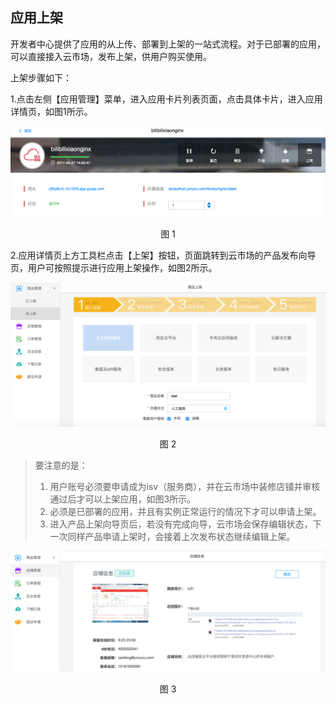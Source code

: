 ## 应用上架

开发者中心提供了应用的从上传、部署到上架的一站式流程。对于已部署的应用，可以直接接入云市场，发布上架，供用户购买使用。

上架步骤如下：

1.点击左侧【应用管理】菜单，进入应用卡片列表页面，点击具体卡片，进入应用详情页，如图1所示。

<div align=center>
<img src="/articles/cloud/3-/images/respool_9.png"/>
</div>

<p align="center">图 1</p>

2.应用详情页上方工具栏点击【上架】按钮，页面跳转到云市场的产品发布向导页，用户可按照提示进行应用上架操作，如图2所示。

<div align=center>
<img src="/articles/cloud/3-/images/respool_10.png"/>
</div>

<p align="center">图 2</p>

> 要注意的是：
> 
> 1. 用户账号必须要申请成为isv（服务商），并在云市场中装修店铺并审核通过后才可以上架应用，如图3所示。
> 2. 必须是已部署的应用，并且有实例正常运行的情况下才可以申请上架。
> 3. 进入产品上架向导页后，若没有完成向导，云市场会保存编辑状态，下一次同样产品申请上架时，会接着上次发布状态继续编辑上架。

<div align=center>
<img src="/articles/cloud/3-/images/respool_8.png"/>
</div>

<p align="center">图 3</p>